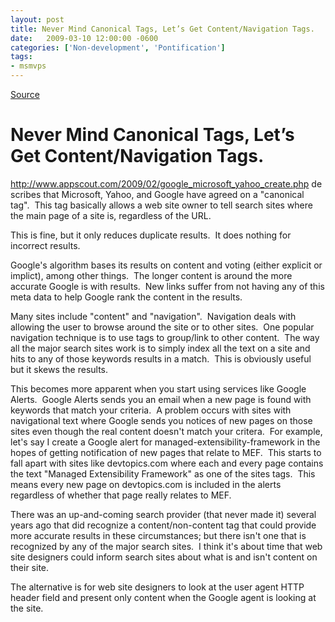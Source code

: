 ```yaml
---
layout: post
title: Never Mind Canonical Tags, Let’s Get Content/Navigation Tags.
date:   2009-03-10 12:00:00 -0600
categories: ['Non-development', 'Pontification']
tags:
- msmvps
---
```

[Source](http://blogs.msmvps.com/peterritchie/2009/03/11/never-mind-canonical-tags-let-s-get-content-navigation-tags/ "Permalink to Never Mind Canonical Tags, Let’s Get Content/Navigation Tags.")

# Never Mind Canonical Tags, Let’s Get Content/Navigation Tags.

<http://www.appscout.com/2009/02/google_microsoft_yahoo_create.php> describes that Microsoft, Yahoo, and Google have agreed on a "canonical tag".  This tag basically allows a web site owner to tell search sites where the main page of a site is, regardless of the URL.

This is fine, but it only reduces duplicate results.  It does nothing for incorrect results.

Google's algorithm bases its results on content and voting (either explicit or implict), among other things.  The longer content is around the more accurate Google is with results.  New links suffer from not having any of this meta data to help Google rank the content in the results.

Many sites include "content" and "navigation".  Navigation deals with allowing the user to browse around the site or to other sites.  One popular navigation technique is to use tags to group/link to other content.  The way all the major search sites work is to simply index all the text on a site and hits to any of those keywords results in a match.  This is obviously useful but it skews the results.

This becomes more apparent when you start using services like Google Alerts.  Google Alerts sends you an email when a new page is found with keywords that match your criteria.  A problem occurs with sites with navigational text where Google sends you notices of new pages on those sites even though the real content doesn't match your critera.  For example, let's say I create a Google alert for managed-extensibility-framework in the hopes of getting notification of new pages that relate to MEF.  This starts to fall apart with sites like devtopics.com where each and every page contains the text "Managed Extensibility Framework" as one of the sites tags.  This means every new page on devtopics.com is included in the alerts regardless of whether that page really relates to MEF.

There was an up-and-coming search provider (that never made it) several years ago that did recognize a content/non-content tag that could provide more accurate results in these circumstances; but there isn't one that is recognized by any of the major search sites.  I think it's about time that web site designers could inform search sites about what is and isn't content on their site.

The alternative is for web site designers to look at the user agent HTTP header field and present only content when the Google agent is looking at the site.

